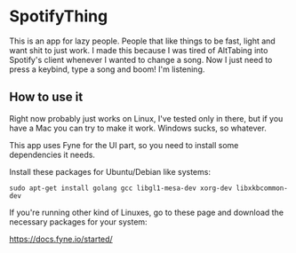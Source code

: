 # SpotifyThing

This is an app for lazy people. People that like things to be fast, light and want shit to just work. I made this because I was tired of AltTabing into Spotify's client whenever I wanted to change a song. Now I just need to press a keybind, type a song and boom! I'm listening.

## How to use it

Right now probably just works on Linux, I've tested only in there, but if you have a Mac you can try to make it work. Windows sucks, so whatever.

This app uses Fyne for the UI part, so you need to install some dependencies it needs.

Install these packages for Ubuntu/Debian like systems: 

`sudo apt-get install golang gcc libgl1-mesa-dev xorg-dev libxkbcommon-dev`

If you're running other kind of Linuxes, go to these page and download the necessary packages for your system: 

https://docs.fyne.io/started/